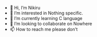 - 👋 Hi, I’m Nikiru
- 👀 I’m interested in Nothing specific.
- 🌱 I’m currently learning C language
- 💞️ I’m looking to collaborate on Nowhere
- 📫 How to reach me please don't

<!---
Nikhil1qwer/Nikhil1qwer is a ✨ special ✨ repository because its `README.md` (this file) appears on your GitHub profile.
You can click the Preview link to take a look at your changes.
--->
